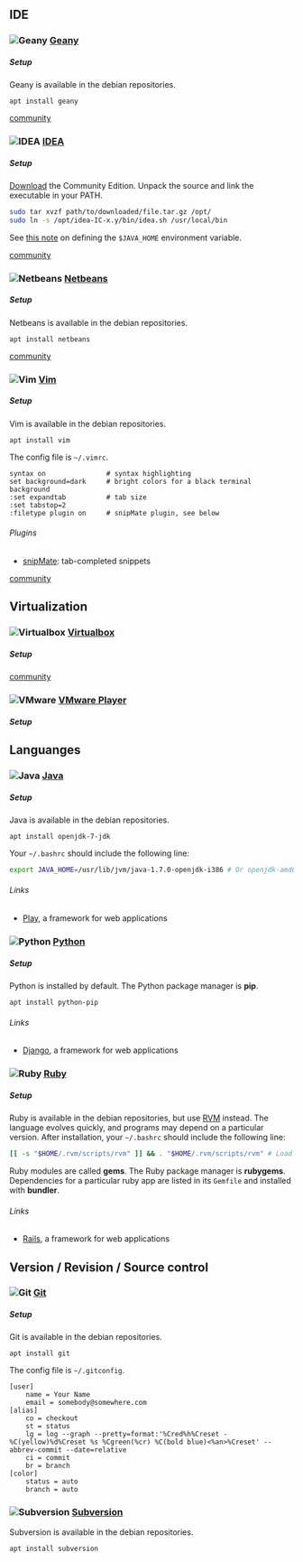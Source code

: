 ## IDE

### ![][img-geany] [Geany][homepage-geany]

##### Setup

Geany is available in the debian repositories.

`apt install geany`

[community][community-geany]

### ![][img-idea] [IDEA][homepage-idea]

##### Setup

[Download][link-idea] the Community Edition.  Unpack the source and link the executable in your PATH.

````sh
sudo tar xvzf path/to/downloaded/file.tar.gz /opt/
sudo ln -s /opt/idea-IC-x.y/bin/idea.sh /usr/local/bin
````

See [this note][anchor-java] on defining the `$JAVA_HOME` environment variable.

[community][community-idea]

### ![][img-netbeans] [Netbeans][homepage-netbeans]

##### Setup

Netbeans is available in the debian repositories.

`apt install netbeans`

[community][community-netbeans]

### ![][img-vim] [Vim][homepage-vim]

##### Setup

Vim is available in the debian repositories.

`apt install vim`

The config file is `~/.vimrc`.

````vim
syntax on               # syntax highlighting
set background=dark     # bright colors for a black terminal background
:set expandtab          # tab size
:set tabstop=2
:filetype plugin on     # snipMate plugin, see below
````

###### Plugins

* [snipMate][link-snipmate]: tab-completed snippets

[community][community-vim]

## Virtualization

### ![][img-virtualbox] [Virtualbox][homepage-virtualbox]

##### Setup

[community][community-virtualbox]

### ![][img-vmware] [VMware Player][homepage-vmware]

##### Setup

## Languanges

### ![][img-java] [Java][homepage-java] <a id="java" />

##### Setup

Java is available in the debian repositories.

`apt install openjdk-7-jdk`

Your `~/.bashrc` should include the following line:

````sh
export JAVA_HOME=/usr/lib/jvm/java-1.7.0-openjdk-i386 # Or openjdk-amd64
````

###### Links

* [Play][link-play], a framework for web applications

### ![][img-python] [Python][homepage-python] <a id="python" />

##### Setup

Python is installed by default.  The Python package manager is **pip**.

`apt install python-pip`

###### Links

* [Django][link-django], a framework for web applications

### ![][img-ruby] [Ruby][homepage-ruby]

##### Setup

Ruby is available in the debian repositories, but use [RVM][link-rvm] instead.  The language evolves quickly, and programs may depend on a particular version.  After installation, your `~/.bashrc` should include the following line:

````sh
[[ -s "$HOME/.rvm/scripts/rvm" ]] && . "$HOME/.rvm/scripts/rvm" # Load RVM
````

Ruby modules are called **gems**.  The Ruby package manager is **rubygems**.  Dependencies for a particular ruby app are listed in its `Gemfile` and installed with **bundler**.

###### Links

* [Rails][link-rails], a framework for web applications

## Version / Revision / Source control

### ![][img-git] [Git][homepage-git]

##### Setup

Git is available in the debian repositories.

`apt install git`

The config file is `~/.gitconfig`.

````text
[user]
	name = Your Name
	email = somebody@somewhere.com
[alias]
	co = checkout
	st = status
	lg = log --graph --pretty=format:'%Cred%h%Creset -%C(yellow)%d%Creset %s %Cgreen(%cr) %C(bold blue)<%an>%Creset' --abbrev-commit --date=relative
	ci = commit
	br = branch
[color]
	status = auto
	branch = auto
````

### ![][img-subversion] [Subversion][homepage-subversion] <a id="subversion" />

Subversion is available in the debian repositories.

`apt install subversion`

[anchor-java]: Programming#wiki-java

[community-geany]: http://community.linuxmint.com/software/view/geany
[community-idea]: http://community.linuxmint.com/software/view/idea-ic
[community-netbeans]: http://community.linuxmint.com/software/view/netbeans
[community-vim]: http://community.linuxmint.com/software/view/vim
[community-virtualbox]: http://community.linuxmint.com/software/view/virtualbox-4.1

[homepage-geany]: http://www.geany.org/
[homepage-git]: http://git-scm.com/
[homepage-idea]: http://www.jetbrains.org/
[homepage-java]: http://docs.oracle.com/javase/tutorial/
[homepage-netbeans]: http://www.netbeans.org/
[homepage-python]: http://docs.python.org/tutorial/
[homepage-ruby]: http://www.ruby-lang.org/en/documentation/quickstart/
[homepage-subversion]: http://subversion.apache.org/
[homepage-vim]: http://www.vim.org/
[homepage-virtualbox]: https://www.virtualbox.org/
[homepage-vmware]: http://www.vmware.com/products/player/

[img-geany]: image/geany.png "Geany"
[img-git]: image/git.png "Git"
[img-idea]: image/idea.png "IDEA"
[img-java]: image/java.png "Java"
[img-netbeans]: image/netbeans.png "Netbeans"
[img-python]: image/python.png "Python"
[img-ruby]: image/ruby.png "Ruby"
[img-subversion]: image/subversion.png "Subversion"
[img-vim]: image/vim.png "Vim"
[img-virtualbox]: image/virtualbox.png "Virtualbox"
[img-vmware]: image/vmware.png "VMware"

[link-django]: https://www.djangoproject.com/
[link-idea]: http://www.jetbrains.com/idea/download/index.html
[link-play]: http://www.playframework.org/
[link-rails]: http://rubyonrails.org/
[link-rvm]: http://beginrescueend.com/rvm/install/ "Ruby enVironment Manager"
[link-snipmate]: http://www.vim.org/scripts/script.php?script_id=2540